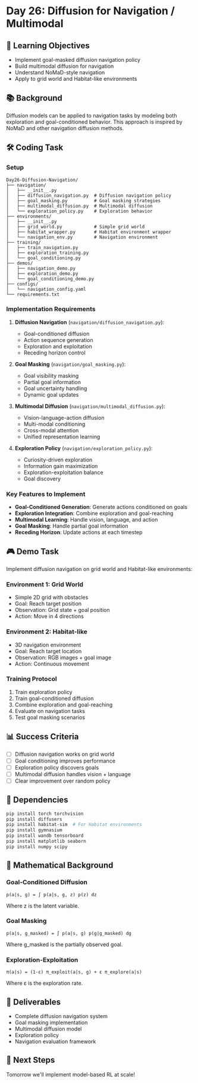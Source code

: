 # Day 26: Diffusion for Navigation / Multimodal

## 🎯 Learning Objectives
- Implement goal-masked diffusion navigation policy
- Build multimodal diffusion for navigation
- Understand NoMaD-style navigation
- Apply to grid world and Habitat-like environments

## 📚 Background
Diffusion models can be applied to navigation tasks by modeling both exploration and goal-conditioned behavior. This approach is inspired by NoMaD and other navigation diffusion methods.

## 🛠️ Coding Task

### Setup
```
Day26-Diffusion-Navigation/
├── navigation/
│   ├── __init__.py
│   ├── diffusion_navigation.py  # Diffusion navigation policy
│   ├── goal_masking.py          # Goal masking strategies
│   ├── multimodal_diffusion.py  # Multimodal diffusion
│   └── exploration_policy.py    # Exploration behavior
├── environments/
│   ├── __init__.py
│   ├── grid_world.py            # Simple grid world
│   ├── habitat_wrapper.py       # Habitat environment wrapper
│   └── navigation_env.py        # Navigation environment
├── training/
│   ├── train_navigation.py
│   ├── exploration_training.py
│   └── goal_conditioning.py
├── demos/
│   ├── navigation_demo.py
│   ├── exploration_demo.py
│   └── goal_conditioning_demo.py
├── configs/
│   └── navigation_config.yaml
└── requirements.txt
```

### Implementation Requirements

1. **Diffusion Navigation** (`navigation/diffusion_navigation.py`):
   - Goal-conditioned diffusion
   - Action sequence generation
   - Exploration and exploitation
   - Receding horizon control

2. **Goal Masking** (`navigation/goal_masking.py`):
   - Goal visibility masking
   - Partial goal information
   - Goal uncertainty handling
   - Dynamic goal updates

3. **Multimodal Diffusion** (`navigation/multimodal_diffusion.py`):
   - Vision-language-action diffusion
   - Multi-modal conditioning
   - Cross-modal attention
   - Unified representation learning

4. **Exploration Policy** (`navigation/exploration_policy.py`):
   - Curiosity-driven exploration
   - Information gain maximization
   - Exploration-exploitation balance
   - Goal discovery

### Key Features to Implement

- **Goal-Conditioned Generation**: Generate actions conditioned on goals
- **Exploration Integration**: Combine exploration and goal-reaching
- **Multimodal Learning**: Handle vision, language, and action
- **Goal Masking**: Handle partial goal information
- **Receding Horizon**: Update actions at each timestep

## 🎮 Demo Task
Implement diffusion navigation on grid world and Habitat-like environments:

### Environment 1: Grid World
- Simple 2D grid with obstacles
- Goal: Reach target position
- Observation: Grid state + goal position
- Action: Move in 4 directions

### Environment 2: Habitat-like
- 3D navigation environment
- Goal: Reach target location
- Observation: RGB images + goal image
- Action: Continuous movement

### Training Protocol
1. Train exploration policy
2. Train goal-conditioned diffusion
3. Combine exploration and goal-reaching
4. Evaluate on navigation tasks
5. Test goal masking scenarios

## 📊 Success Criteria
- [ ] Diffusion navigation works on grid world
- [ ] Goal conditioning improves performance
- [ ] Exploration policy discovers goals
- [ ] Multimodal diffusion handles vision + language
- [ ] Clear improvement over random policy

## 🔧 Dependencies
```bash
pip install torch torchvision
pip install diffusers
pip install habitat-sim  # For Habitat environments
pip install gymnasium
pip install wandb tensorboard
pip install matplotlib seaborn
pip install numpy scipy
```

## 📝 Mathematical Background

### Goal-Conditioned Diffusion
```
p(a|s, g) = ∫ p(a|s, g, z) p(z) dz
```

Where z is the latent variable.

### Goal Masking
```
p(a|s, g_masked) = ∫ p(a|s, g) p(g|g_masked) dg
```

Where g_masked is the partially observed goal.

### Exploration-Exploitation
```
π(a|s) = (1-ε) π_exploit(a|s, g) + ε π_explore(a|s)
```

Where ε is the exploration rate.

## 📝 Deliverables
- Complete diffusion navigation system
- Goal masking implementation
- Multimodal diffusion model
- Exploration policy
- Navigation evaluation framework

## 🚀 Next Steps
Tomorrow we'll implement model-based RL at scale!

